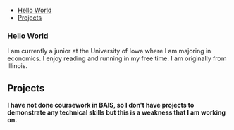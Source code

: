 - [Hello World](#Hello_World)
- [Projects](#Projects)

### Hello World
I am currently a junior at the University of Iowa where I am majoring in economics. I enjoy reading and running in my free time. I am originally from Illinois.
## Projects
**I have not done coursework in BAIS, so I don't have projects to demonstrate any technical skills but this is a weakness that I am working on.**
